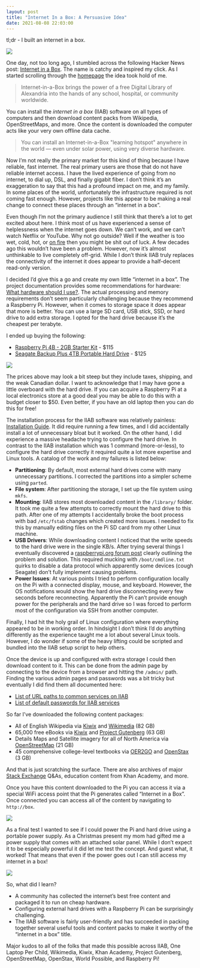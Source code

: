 ```yaml
---
layout: post
title: "Internet In a Box: A Persuasive Idea"
date: 2021-08-08 22:03:00
---
```


tl;dr - I built an internet in a box.

<img src="/images/iiab_1.jpg">

One day, not too long ago, I stumbled across the following Hacker News post: [Internet in a Box](https://news.ycombinator.com/item?id=27568332). The name is catchy and inspired my click. As I started scrolling through the [homepage](http://internet-in-a-box.org/) the idea took hold of me.

> Internet-in-a-Box brings the power of a free Digital Library of Alexandria into the hands of any school, hospital, or community worldwide.

You can install the *internet in a box* (IIAB) software on all types of computers and then download content packs from Wikipedia, OpenStreetMaps, and more. Once the content is downloaded the computer acts like your very own offline data cache.

> You can install an Internet-in-a-Box "learning hotspot" anywhere in the world — even under solar power, using very diverse hardware.

Now I’m not really the primary market for this kind of thing because I have reliable, fast internet. The real primary users are those that do not have reliable internet access. I have the lived experience of going from no internet, to dial up, DSL, and finally gigabit fiber. I don’t think it’s an exaggeration to say that this had a profound impact on me, and my family. In some places of the world, unfortunately the infrastructure required is not coming fast enough. However, projects like this appear to be making a real change to connect these places through an “internet in a box”.

Even though I’m not the primary audience I still think that there’s a lot to get excited about here. I think most of us have experienced a sense of helplessness when the internet goes down. We can’t work, and we can’t watch Netflix or YouTube. Why not go outside? Well if the weather is too wet, cold, hot, or [on fire](https://en.wikipedia.org/wiki/Wildfires_in_2021) then you might be shit out of luck. A few decades ago this wouldn’t have been a problem. However, now it’s almost unthinkable to live completely off-grid. While I don’t think IIAB truly replaces the connectivity of the internet it does appear to provide a half-decent read-only version.

I decided I’d give this a go and create my own little “internet in a box”. The project documentation provides some recommendations for hardware: [What hardware should I use?](http://wiki.laptop.org/go/IIAB/FAQ#What_hardware_should_I_use.3F). The actual processing and memory requirements don’t seem particularly challenging because they recommend a Raspberry Pi. However, when it comes to storage space it does appear that more is better. You can use a large SD card, USB stick, SSD, or hard drive to add extra storage. I opted for the hard drive because it’s the cheapest per terabyte.

I ended up buying the following:

* [Raspberry Pi 4B - 2GB Starter Kit](https://www.buyapi.ca/product/raspberry-pi-4b-starter-kit/) - $115
* [Seagate Backup Plus 4TB Portable Hard Drive](https://www.canadacomputers.com/product_info.php?cPath=15_213_602&item_id=137779) - $125

<img src="/images/iiab_2.jpg">

The prices above may look a bit steep but they include taxes, shipping, and the weak Canadian dollar. I want to acknowledge that I may have gone a little overboard with the hard drive. If you can acquire a Raspberry Pi at a local electronics store at a good deal you may be able to do this with a budget closer to $50. Even better, if you have an old laptop then you can do this for free!

The installation process for the IIAB software was relatively painless: [Installation Guide](https://github.com/iiab/iiab/wiki/IIAB-Installation). It did require running a few times, and I did accidentally install a lot of unnecessary bloat but it worked. On the other hand, I did experience a massive headache trying to configure the hard drive. In contrast to the IIAB installation which was 1 command (more-or-less), to configure the hard drive correctly it required quite a lot more expertise and Linux tools. A catalog of the work and my failures is listed below:

* **Partitioning**: By default, most external hard drives come with many unnecessary partitions. I corrected the partitions into a simpler scheme using `parted`.
* **File system**: After partitioning the storage, I set up the file system using `mkfs`.
* **Mounting**: IIAB stores most downloaded content in the `/library/` folder. It took me quite a few attempts to correctly mount the hard drive to this path. After one of my attempts I accidentally broke the boot process with bad `/etc/fstab` changes which created more issues. I needed to fix this by manually editing files on the Pi SD card from my other Linux machine.
* **USB Drivers**: While downloading content I noticed that the write speeds to the hard drive were in the single KB/s. After trying several things I eventually discovered a [raspberrypi.org forum post](https://www.raspberrypi.org/forums/viewtopic.php?t=245931) clearly outlining the problem and solution. This required mucking with `/boot/cmdline.txt` quirks to disable a data protocol which apparently some devices (cough Seagate) don’t fully implement causing problems.
* **Power Issues**: At various points I tried to perform configuration locally on the Pi with a connected display, mouse, and keyboard. However, the OS notifications would show the hard drive disconnecting every few seconds before reconnecting. Apparently the Pi can’t provide enough power for the peripherals and the hard drive so I was forced to perform most of the configuration via SSH from another computer.

Finally, I had hit the holy grail of Linux configuration where everything appeared to be in working order. In hindsight I don’t think I’d do anything differently as the experience taught me a lot about several Linux tools. However, I do wonder if some of the heavy lifting could be scripted and bundled into the IIAB setup script to help others.

Once the device is up and configured with extra storage I could then download content to it. This can be done from the admin page by connecting to the device from a browser and hitting the `/admin/` path. Finding the various admin pages and passwords was a bit tricky but eventually I did find them all documented here:

* [List of URL paths to common services on IIAB](http://wiki.laptop.org/go/IIAB/FAQ#What_services_.28IIAB_apps.29_are_suggested_during_installation.3F)
* [List of default passwords for IIAB services](http://wiki.laptop.org/go/IIAB/FAQ#What_are_the_default_passwords.3F)

So far I’ve downloaded the following content packages:

* All of English Wikipedia via [Kiwix](https://www.kiwix.org/en/) and [Wikimedia](https://www.wikimedia.org/) (82 GB)
* 65,000 free eBooks via [Kiwix](https://www.kiwix.org/en/) and [Project Gutenberg](https://www.gutenberg.org/) (63 GB)
* Details Maps and Satellite imagery for all of North America via [OpenStreetMap](https://www.openstreetmap.org/about) (21 GB)
* 45 comprehensive college-level textbooks via [OER2GO](https://oer2go.org/) and [OpenStax](https://openstax.org/) (3 GB)

And that is just scratching the surface. There are also archives of major [Stack Exchange](https://stackexchange.com/) Q&As, education content from Khan Academy, and more.

Once you have this content downloaded to the Pi you can access it via a special WiFi access point that the Pi generates called “Internet in a Box”. Once connected you can access all of the content by navigating to `http://box`.

<img src="/images/iiab_3.png">

As a final test I wanted to see if I could power the Pi and hard drive using a portable power supply. As a Christmas present my mom had gifted me a power supply that comes with an attached solar panel. While I don’t expect it to be especially powerful it did let me test the concept. And guest what, it worked! That means that even if the power goes out I can still access my internet in a box!

<img src="/images/iiab_4.jpg">

So, what did I learn?

* A community has collected the internet’s best free content and packaged it to run on cheap hardware.
* Configuring external hard drives with a Raspberry Pi can be surprisingly challenging.
* The IIAB software is fairly user-friendly and has succeeded in packing together several useful tools and content packs to make it worthy of the “internet in a box” title.

Major kudos to all of the folks that made this possible across IIAB, One Laptop Per Child, Wikimedia, Kiwix, Khan Academy, Project Gutenberg, OpenStreetMap, OpenStax, World Possible, and Raspberry Pi!
